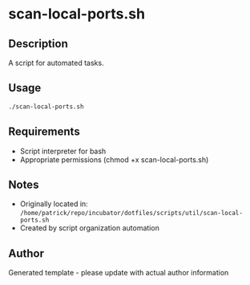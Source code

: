 # scan-local-ports.sh

## Description
A script for automated tasks.

## Usage
```bash
./scan-local-ports.sh
```

## Requirements
- Script interpreter for bash
- Appropriate permissions (chmod +x scan-local-ports.sh)

## Notes
- Originally located in: `/home/patrick/repo/incubator/dotfiles/scripts/util/scan-local-ports.sh`
- Created by script organization automation

## Author
Generated template - please update with actual author information
